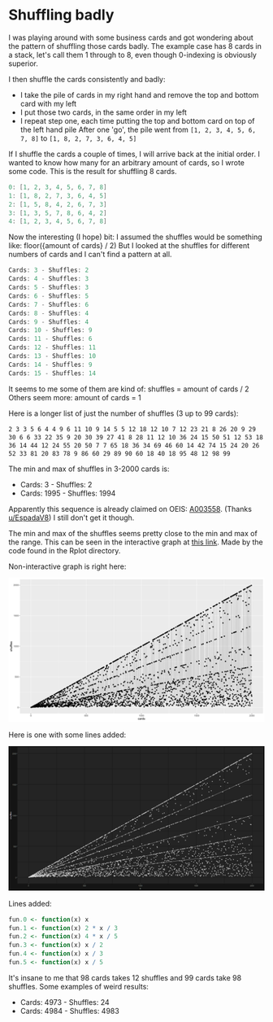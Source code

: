 # Shuffling badly

I was playing around with some business cards and got wondering about the pattern of shuffling those cards badly. The example case has 8 cards in a stack, let's call them 1 through to 8, even though 0-indexing is obviously superior.

I then shuffle the cards consistently and badly:
- I take the pile of cards in my right hand and remove the top and bottom card with my left
- I put those two cards, in the same order in my left
- I repeat step one, each time putting the top and bottom card on top of the left hand pile
After one 'go',  the pile went from 
```[1, 2, 3, 4, 5, 6, 7, 8]```
to 
```[1, 8, 2, 7, 3, 6, 4, 5]```

If I shuffle the cards a couple of times, I will arrive back at the initial order.
I wanted to know how many for an arbitrary amount of cards, so I wrote some code.
This is the result for shuffling 8 cards.
```kotlin
0: [1, 2, 3, 4, 5, 6, 7, 8]
1: [1, 8, 2, 7, 3, 6, 4, 5]
2: [1, 5, 8, 4, 2, 6, 7, 3]
3: [1, 3, 5, 7, 8, 6, 4, 2]
4: [1, 2, 3, 4, 5, 6, 7, 8]
```

Now the interesting (I hope) bit:
I assumed the shuffles would be something like:  floor({amount of cards} / 2)
But I looked at the shuffles for different numbers of cards and I can't find a pattern at all.

```kotlin
Cards: 3 - Shuffles: 2
Cards: 4 - Shuffles: 3
Cards: 5 - Shuffles: 3
Cards: 6 - Shuffles: 5
Cards: 7 - Shuffles: 6
Cards: 8 - Shuffles: 4
Cards: 9 - Shuffles: 4
Cards: 10 - Shuffles: 9
Cards: 11 - Shuffles: 6
Cards: 12 - Shuffles: 11
Cards: 13 - Shuffles: 10
Cards: 14 - Shuffles: 9
Cards: 15 - Shuffles: 14
```

It seems to me some of them are kind of: shuffles = amount of cards / 2
Others seem more: amount of cards = 1

Here is a longer list of just the number of shuffles (3 up to 99 cards):

```
2 3 3 5 6 4 4 9 6 11 10 9 14 5 5 12 18 12 10 7 12 23 21 8 26 20 9 29 30 6 6 33 22 35 9 20 30 39 27 41 8 28 11 12 10 36 24 15 50 51 12 53 18 36 14 44 12 24 55 20 50 7 7 65 18 36 34 69 46 60 14 42 74 15 24 20 26 52 33 81 20 83 78 9 86 60 29 89 90 60 18 40 18 95 48 12 98 99
```

The min and max of shuffles in 3-2000 cards is:
- Cards: 3 - Shuffles: 2
- Cards: 1995 - Shuffles: 1994

Apparently this sequence is already claimed on OEIS: [A003558](https://oeis.org/A003558). (Thanks [u/EspadaV8](https://www.reddit.com/r/MattParker/comments/iq1j4n/shuffling_cards_badly/g4oef03?utm_source=share&utm_medium=web2x&context=3)) I still don't get it though.

The min and max of the shuffles seems pretty close to the min and max of the range.
This can be seen in the interactive graph at [this link](https://tomasnieboer.shinyapps.io/Shuffles/).
Made by the code found in the Rplot directory.

Non-interactive graph is right here:

![Scatterplot](Rplot/Scatterplot.svg)

Here is one with some lines added:

![Scatterplot with Lines](Rplot/ScatterplotWithLines.png)

Lines added:
```r
fun.0 <- function(x) x
fun.1 <- function(x) 2 * x / 3
fun.2 <- function(x) 4 * x / 5
fun.3 <- function(x) x / 2
fun.4 <- function(x) x / 3
fun.5 <- function(x) x / 5
```

It's insane to me that 98 cards takes 12 shuffles and 99 cards take 98 shuffles.
Some examples of weird results:
- Cards: 4973 - Shuffles: 24
- Cards: 4984 - Shuffles: 4983
